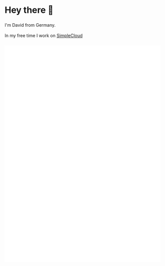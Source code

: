 ###

<h1 align="left">Hey there 👋</h1>

###

I'm David from Germany.<br><br>In my free time I work on [SimpleCloud](https://github.com/thesimplecloud)

###

<img src="./github-metrics.svg"/>

###
